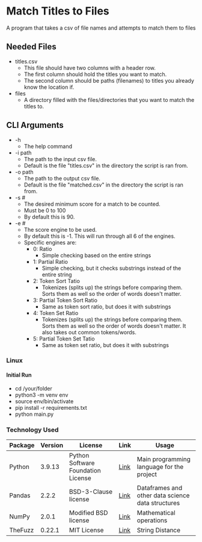 # Match Titles to Files

A program that takes a csv of file names and attempts to match them to files

## Needed Files

- titles.csv
  - This file should have two columns with a header row.
  - The first column should hold the titles you want to match.
  - The second column should be paths (filenames) to titles you already know the location if.
- files
  - A directory filled with the files/directories that you want to match the titles to.

## CLI Arguments

- -h
  - The help command
- -i path
  - The path to the input csv file.
  - Default is the file "titles.csv" in the directory the script is ran from.
- -o path
  - The path to the output csv file.
  - Default is the file "matched.csv" in the directory the script is ran from.
- -s #
  - The desired minimum score for a match to be counted.
  - Must be 0 to 100
  - By default this is 90.
- -e #
  - The score engine to be used.
  - By default this is -1. This will run through all 6 of the engines.
  - Specific engines are:
    - 0: Ratio
      - Simple checking based on the entire strings
    - 1: Partial Ratio
      - Simple checking, but it checks substrings instead of the entire string
    - 2: Token Sort Tatio
      - Tokenizes (splits up) the strings before comparing them. Sorts them as well so the order of words doesn't matter.
    - 3: Partial Token Sort Ratio
      - Same as token sort ratio, but does it with substrings
    - 4: Token Set Ratio
      - Tokenizes (splits up) the strings before comparing them. Sorts them as well so the order of words doesn't matter. It also takes out common tokens/words.
    - 5: Partial Token Set Tatio
      - Same as token set ratio, but does it with substrings

### Linux

#### Initial Run

- cd /your/folder
- python3 -m venv env
- source env/bin/activate
- pip install -r requirements.txt
- python main.py

### Technology Used

| Package | Version | License | Link | Usage |
| --- | --- | --- | --- | --- |
| Python | 3.9.13 | Python Software Foundation License | [Link](https://www.python.org/) | Main programming language for the project |
| Pandas | 2.2.2 | BSD-3-Clause license | [Link](https://pypi.org/project/pandas/) | Dataframes and other data science data structures |
| NumPy | 2.0.1 | Modified BSD license | [Link](https://pypi.org/project/numpy/) | Mathematical operations |
| TheFuzz | 0.22.1 | MIT License | [Link](https://pypi.org/project/thefuzz/) | String Distance |
